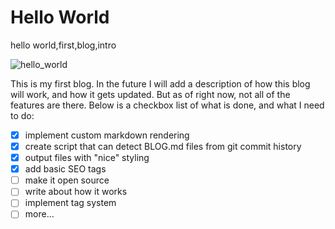 # Hello World
hello world,first,blog,intro

![hello_world](https://blog.nikitas.link/earth.jpg)

This is my first blog. In the future I will add a description of how this blog will work, and how it gets updated. But as of right now, not all of the features are there. Below is a checkbox list of what is done, and what I need to do:

- [X] implement custom markdown rendering
- [X] create script that can detect BLOG.md files from git commit history
- [X] output files with "nice" styling
- [X] add basic SEO tags
- [ ] make it open source
- [ ] write about how it works
- [ ] implement tag system
- [ ] more...
